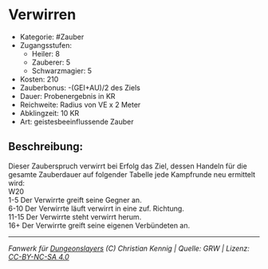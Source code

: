 # Verwirren  
- Kategorie: #Zauber  
- Zugangsstufen:  
  - Heiler: 8  
  - Zauberer: 5  
  - Schwarzmagier: 5  
- Kosten: 210  
- Zauberbonus: -(GEI+AU)/2 des Ziels  
- Dauer: Probenergebnis in KR  
- Reichweite: Radius von VE x 2 Meter  
- Abklingzeit: 10 KR  
- Art: geistesbeeinflussende Zauber     

## Beschreibung:
Dieser Zauberspruch verwirrt bei Erfolg das Ziel, dessen Handeln für die gesamte Zauberdauer auf folgender Tabelle jede Kampfrunde neu ermittelt wird:<br>W20<br>1-5 Der Verwirrte greift seine Gegner an.<br>6-10 Der Verwirrte läuft verwirrt in eine zuf. Richtung.<br>11-15 Der Verwirrte steht verwirrt herum.<br>16+ Der Verwirrte greift seine eigenen Verbündeten an.


___
*Fanwerk für [Dungeonslayers](https://www.dungeonslayers.net/) (C) Christian Kennig | Quelle: GRW | Lizenz: [CC-BY-NC-SA 4.0](https://creativecommons.org/licenses/by-nc-sa/4.0/deed.de)*